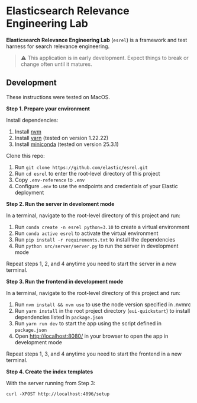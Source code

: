 # Elasticsearch Relevance Engineering Lab

**Elasticsearch Relevance Engineering Lab** (`esrel`) is a framework and test harness for search relevance engineering.

> ⚠️ This application is in early development. Expect things to break or change often until it matures.

## Development

These instructions were tested on MacOS.

**Step 1. Prepare your environment**

Install dependencies:

1. Install [nvm](https://github.com/nvm-sh/nvm?tab=readme-ov-file#installing-and-updating)
2. Install [yarn](https://classic.yarnpkg.com/en/docs/install) (tested on version 1.22.22)
3. Install [miniconda](https://www.anaconda.com/docs/getting-started/miniconda/install) (tested on version 25.3.1)

Clone this repo:

1. Run `git clone https://github.com/elastic/esrel.git`
2. Run `cd esrel` to enter the root-level directory of this project
3. Copy `.env-reference` to `.env`
4. Configure `.env` to use the endpoints and credentials of your Elastic deployment

**Step 2. Run the server in develoment mode**

In a terminal, navigate to the root-level directory of this project and run:

1. Run `conda create -n esrel python=3.10` to create a virtual environment
2. Run `conda active esrel` to activate the virtual environment
3. Run `pip install -r requirements.txt` to install the dependencies
4. Run `python src/server/server.py` to run the server in development mode

Repeat steps 1, 2, and 4 anytime you need to start the server in a new terminal.

**Step 3. Run the frontend in development mode**

In a terminal, navigate to the root-level directory of this project and run:

1. Run `nvm install && nvm use` to use the node version specified in .nvmrc
2. Run `yarn install` in the root project directory (`eui-quickstart`) to install dependencies listed in `package.json`
3. Run `yarn run dev` to start the app using the script defined in `package.json`
4. Open [http://localhost:8080/](http://localhost:8080/) in your browser to open the app in development mode

Repeat steps 1, 3, and 4 anytime you need to start the frontend in a new terminal.

**Step 4. Create the index templates**

With the server running from Step 3:

`curl -XPOST http://localhost:4096/setup`